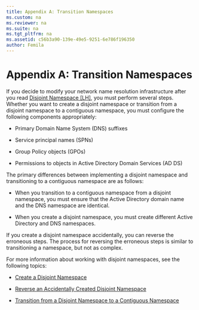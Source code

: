 ```yaml
---
title: Appendix A: Transition Namespaces
ms.custom: na
ms.reviewer: na
ms.suite: na
ms.tgt_pltfrm: na
ms.assetid: c56b3a90-139e-49e5-9251-6e786f196350
author: Femila
---
```

# Appendix A: Transition Namespaces
If you decide to modify your network name resolution infrastructure after you read [Disjoint Namespace \[LH\]](assetId:///9b519506-a37f-4810-b0c5-4bb151f553c0), you must perform several steps. Whether you want to create a disjoint namespace or transition from a disjoint namespace to a contiguous namespace, you must configure the following components appropriately:  
  
-   Primary Domain Name System (DNS) suffixes  
  
-   Service principal names (SPNs)  
  
-   Group Policy objects (GPOs)  
  
-   Permissions to objects in Active Directory Domain Services (AD DS)  
  
The primary differences between implementing a disjoint namespace and transitioning to a contiguous namespace are as follows:  
  
-   When you transition to a contiguous namespace from a disjoint namespace, you must ensure that the Active Directory domain name and the DNS namespace are identical.  
  
-   When you create a disjoint namespace, you must create different Active Directory and DNS namespaces.  
  
If you create a disjoint namespace accidentally, you can reverse the erroneous steps. The process for reversing the erroneous steps is similar to transitioning a namespace, but not as complex.  
  
For more information about working with disjoint namespaces, see the following topics:  
  
-   [Create a Disjoint Namespace](Create-a-Disjoint-Namespace.md)  
  
-   [Reverse an Accidentally Created Disjoint Namespace](Reverse-an-Accidentally-Created-Disjoint-Namespace.md)  
  
-   [Transition from a Disjoint Namespace to a Contiguous Namespace](Transition-from-a-Disjoint-Namespace-to-a-Contiguous-Namespace.md)  
  

